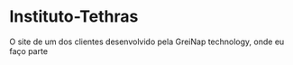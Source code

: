 # Instituto-Tethras
O site de um dos clientes desenvolvido pela GreiNap technology, onde eu faço parte
